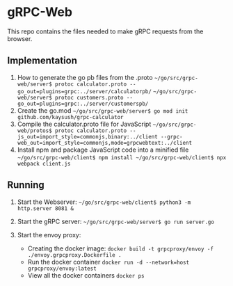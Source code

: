 # gRPC-Web
This repo contains the files needed to make gRPC requests from the browser.

## Implementation
1. How to generate the go pb files from the .proto
`~/go/src/grpc-web/server$ protoc calculator.proto --go_out=plugins=grpc:../server/calculatorpb/`
`~/go/src/grpc-web/server$ protoc customers.proto --go_out=plugins=grpc:../server/customerspb/`
2. Create the go.mod
`~/go/src/grpc-web/server$ go mod init github.com/kaysush/grpc-calculator`
3. Compile the calculator.proto file for JavaScript
`~/go/src/grpc-web/protos$ protoc calculator.proto --js_out=import_style=commonjs,binary:../client --grpc-web_out=import_style=commonjs,mode=grpcwebtext:../client`
4. Install npm and package JavaScript code into a minified file
`~/go/src/grpc-web/client$ npm install
~/go/src/grpc-web/client$ npx webpack client.js`

## Running

1. Start the Webserver: 
`~/go/src/grpc-web/client$ python3 -m http.server 8081 &`

2. Start the gRPC server: 
`~/go/src/grpc-web/server$ go run server.go`

3. Start the envoy proxy:
    - Creating the docker image: 
    `docker build -t grpcproxy/envoy -f ./envoy.grpcproxy.Dockerfile .`
    - Run the docker container
    `docker run -d --network=host grpcproxy/envoy:latest`
    - View all the docker containers
    `docker ps`